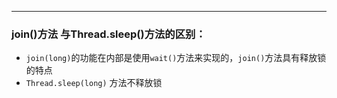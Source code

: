 



-----

### join()方法 与Thread.sleep()方法的区别：

+ `join(long)`的功能在内部是使用`wait()`方法来实现的，`join()`方法具有释放锁的特点
+ `Thread.sleep(long)` 方法不释放锁
